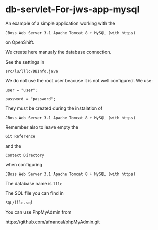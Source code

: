 # db-servlet-For-jws-app-mysql

An example of a simple application working with the 

`JBoss Web Server 3.1 Apache Tomcat 8 + MySQL (with https)`

on OpenShift.

We create here manualy the database connection.

See the settings in 

`src/lu/lllc/DBInfo.java`

We do not use the root user beacuse it is not well configured. We use:

`user = "user";`

`password = "password";`


They must be created during the instalation of 

`JBoss Web Server 3.1 Apache Tomcat 8 + MySQL (with https)`

Remember also to leave empty the 

`Git Reference`

and the 

`Context Directory`

when configuring 

`JBoss Web Server 3.1 Apache Tomcat 8 + MySQL (with https)`

The database name is `lllc`

The SQL file you can find in

`SQL/lllc.sql`

You can use PhpMyAdmin from

https://github.com/afnancal/phpMyAdmin.git